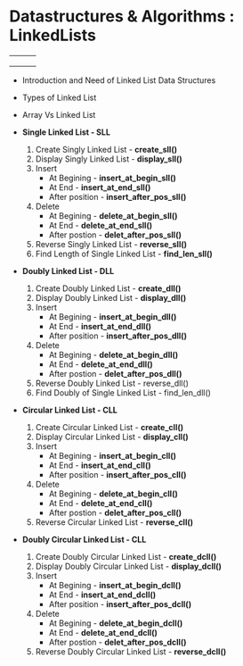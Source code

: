 # Datastructures & Algorithms : LinkedLists


||||
|---|---|---|
||||
||||
||||




- Introduction and Need of Linked List Data Structures
- Types of Linked List 
- Array Vs Linked List

- <b>Single Linked List - SLL</b>
  1) Create Singly Linked List  - <b>create_sll()</b>
  2) Display Singly Linked List - <b>display_sll()</b>
  3) Insert
     + At Begining    - <b>insert_at_begin_sll()</b>
     + At End         - <b>insert_at_end_sll()</b>
     + After position - <b>insert_after_pos_sll()</b>
  4) Delete
     + At Begining   - <b>delete_at_begin_sll()</b>
     + At End        - <b>delete_at_end_sll()</b>
     + After postion - <b>delet_after_pos_sll()</b>
  5) Reverse Singly Linked List - <b>reverse_sll()</b>
  6) Find Length of Single Linked List - <b>find_len_sll()</b>

- <b>Doubly Linked List - DLL</b>
  1) Create Doubly Linked List  - <b>create_dll()</b>
  2) Display Doubly Linked List - <b>display_dll()</b>
  3) Insert
     + At Begining    - <b>insert_at_begin_dll()</b>
     + At End         - <b>insert_at_end_dll()</b>
     + After position - <b>insert_after_pos_dll()</b>
  4) Delete
     + At Begining   - <b>delete_at_begin_dll()</b>
     + At End        - <b>delete_at_end_dll()</b>
     + After postion - <b>delet_after_pos_dll()</b>
  5) Reverse Doubly Linked List - reverse_dll()</b>
  6) Find Doubly of Single Linked List - find_len_dll()</b>


- <b>Circular Linked List - CLL</b>
  1) Create Circular Linked List  - <b>create_cll()</b>
  2) Display Circular Linked List - <b>display_cll()</b>
  3) Insert
     + At Begining    - <b>insert_at_begin_cll()</b>
     + At End         - <b>insert_at_end_cll()</b>
     + After position - <b>insert_after_pos_cll()</b>
  4) Delete
     + At Begining   - <b>delete_at_begin_cll()</b>
     + At End        - <b>delete_at_end_cll()</b>
     + After postion - <b>delet_after_pos_cll()</b>
  5) Reverse Circular Linked List - <b>reverse_cll()</b>
  
- <b>Doubly Circular Linked List - CLL</b>
  1) Create Doubly Circular Linked List  - <b>create_dcll()</b>
  2) Display Doubly Circular Linked List - <b>display_dcll()</b>
  3) Insert
     + At Begining    - <b>insert_at_begin_dcll()</b>
     + At End         - <b>insert_at_end_dcll()</b>
     + After position - <b>insert_after_pos_dcll()</b>
  4) Delete
     + At Begining   - <b>delete_at_begin_dcll()</b>
     + At End        - <b>delete_at_end_dcll()</b>
     + After postion - <b>delet_after_pos_dcll()</b>
  5) Reverse Doubly Circular Linked List - <b>reverse_dcll()</b>

